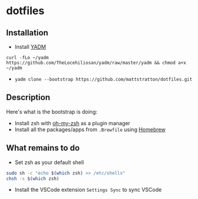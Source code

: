# dotfiles 

## Installation

- Install [YADM](https://yadm.io)
```
curl -fLo ~/yadm https://github.com/TheLocehiliosan/yadm/raw/master/yadm && chmod a+x ~/yadm
```
- `yadm clone --bootstrap https://github.com/mattstratton/dotfiles.git`

## Description

Here's what is the bootstrap is doing:

- Install zsh with [oh-my-zsh](https://ohmyz.sh/) as a plugin manager
- Install all the packages/apps from `.Brewfile` using [Homebrew](https://brew.sh)

## What remains to do

- Set zsh as your default shell

```bash
sudo sh -c "echo $(which zsh) >> /etc/shells"
chsh -s $(which zsh)
```

- Install the VSCode extension `Settings Sync` to sync VSCode
